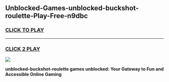 
## Unblocked-Games-unblocked-buckshot-roulette-Play-Free-n9dbc
<h3>
<a href="https://premium76.site?title=unblocked-buckshot-roulette&ref=18A1">CLICK TO PLAY</a></h3>
<hr>

<h3>
<a href="https://premium76.site?title=unblocked-buckshot-roulette&ref=18A1">CLICK 2 PLAY</a>
  
</h3>

<a href="https://premium76.site?title=unblocked-buckshot-roulette&ref=18A1"><img src="https://clearcache.store/games.png"></a>


**unblocked-buckshot-roulette games unblocked: Your Gateway to Fun and Accessible Online Gaming**
